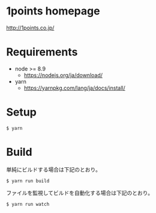 1points homepage
================

http://1points.co.jp/

Requirements
============

- node >= 8.9
  - https://nodejs.org/ja/download/
- yarn
  - https://yarnpkg.com/lang/ja/docs/install/

Setup
=====

    $ yarn

Build
=====

単純にビルドする場合は下記のとおり。

    $ yarn run build

ファイルを監視してビルドを自動化する場合は下記のとおり。

    $ yarn run watch
